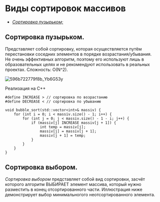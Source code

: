 # Виды сортировок массивов
* [_Сортировка пузырьком;_](https://github.com/k0swel/types-of-sorting/tree/sort?tab=readme-ov-file#%D1%81%D0%BE%D1%80%D1%82%D0%B8%D1%80%D0%BE%D0%B2%D0%BA%D0%B0-%D0%BF%D1%83%D0%B7%D1%8B%D1%80%D1%8C%D0%BA%D0%BE%D0%BC)
## Сортировка пузырьком.
Представляет собой сортировку, которая осуществляется путём перестановки соседних элементов в порядке возрастания/убывания. Не очень эффективных алгоритм, поэтому его используют лишь в образовательных целях и не рекомендуют использовать в реальных проектах.
Сложность: O(N^2).

![596b722779f8b_Yb6G53y](https://github.com/user-attachments/assets/a91fce78-c3a0-4464-93be-83ca035b1935)

Реализация на C++
```
#define INCREASE > // сортировка по возрастанию
#define DECREASE < // сортировка по убыванию

void bubble_sort(std::vector<int>& massiv) {
    for (int i = 0; i < massiv.size() - 1; i++) {
        for (int j = 0; j < massiv.size() - 1 - i; j++) {
            if (massiv[j] INCREASE massiv[j + 1]) {
                int temp = massiv[j];
                massiv[j] = massiv[j + 1];
                massiv[j + 1] = temp;
            }
        }
    }
}
```

## Сортировка выбором.
_Сортировка выбором_ представляет собой вид сортировки, засчёт которого алгоритм ВЫБИРАЕТ элемент массива, который нужно разместить в конец отсортированного части.
Иллюстрация ниже демонстрирует выбор минимальногого неотсортированного элемента.




